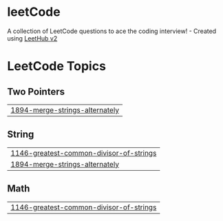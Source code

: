 # leetCode
A collection of LeetCode questions to ace the coding interview! - Created using [LeetHub v2](https://github.com/arunbhardwaj/LeetHub-2.0)

<!---LeetCode Topics Start-->
# LeetCode Topics
## Two Pointers
|  |
| ------- |
| [1894-merge-strings-alternately](https://github.com/elishevaTufik/leetCode/tree/master/1894-merge-strings-alternately) |
## String
|  |
| ------- |
| [1146-greatest-common-divisor-of-strings](https://github.com/elishevaTufik/leetCode/tree/master/1146-greatest-common-divisor-of-strings) |
| [1894-merge-strings-alternately](https://github.com/elishevaTufik/leetCode/tree/master/1894-merge-strings-alternately) |
## Math
|  |
| ------- |
| [1146-greatest-common-divisor-of-strings](https://github.com/elishevaTufik/leetCode/tree/master/1146-greatest-common-divisor-of-strings) |
<!---LeetCode Topics End-->